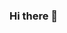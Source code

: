 ### Hi there 👋

<!--
**sleepypioneer/sleepypioneer** is a ✨ _special_ ✨ repository because its `README.md` (this file) appears on your GitHub profile.

Here are some ideas to get you started:

- 🔭 I’m currently working on Ecosia.org (the search engine which plants trees) & lagreenceramics.co.uk
- 🌱 I’m currently learning intermediate python & GO
- 👯 I’m looking to collaborate on projects that empower and amplify the voices of margonalised groups
- 🤔 I’m looking for help with leveling up as a developer
- 💬 Ask me about supporting those from non traditional backgrounds
- 📫 How to reach me: DM me on Twitter my handle is sleepypioneer or find me in the pyladies slack as Jessica Greene
- 😄 Pronouns: She/her
- ⚡ Fun fact: I used to be a coffee roaster and before that a camera assitant for television, and I once served coffee to the late Sir Christopher Lee!
-->
